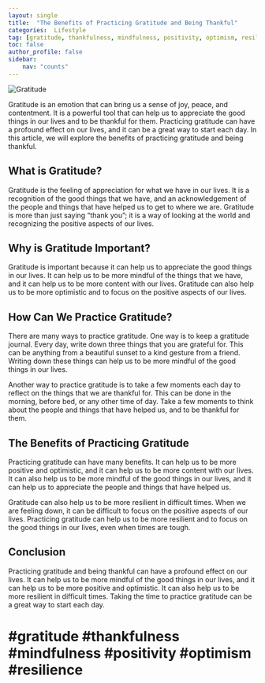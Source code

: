 ```yaml
---
layout: single
title:  "The Benefits of Practicing Gratitude and Being Thankful"
categories:  Lifestyle
tag: [gratitude, thankfulness, mindfulness, positivity, optimism, resilience, ]
toc: false
author_profile: false
sidebar:
    nav: "counts"
---
```

    
![Gratitude](https://images.pexels.com/photos/106399/pexels-photo-106399.jpeg?auto=compress&cs=tinysrgb&dpr=2&h=650&w=940)

Gratitude is an emotion that can bring us a sense of joy, peace, and contentment. It is a powerful tool that can help us to appreciate the good things in our lives and to be thankful for them. Practicing gratitude can have a profound effect on our lives, and it can be a great way to start each day. In this article, we will explore the benefits of practicing gratitude and being thankful.

## What is Gratitude?

Gratitude is the feeling of appreciation for what we have in our lives. It is a recognition of the good things that we have, and an acknowledgement of the people and things that have helped us to get to where we are. Gratitude is more than just saying “thank you”; it is a way of looking at the world and recognizing the positive aspects of our lives.

## Why is Gratitude Important?

Gratitude is important because it can help us to appreciate the good things in our lives. It can help us to be more mindful of the things that we have, and it can help us to be more content with our lives. Gratitude can also help us to be more optimistic and to focus on the positive aspects of our lives.

## How Can We Practice Gratitude?

There are many ways to practice gratitude. One way is to keep a gratitude journal. Every day, write down three things that you are grateful for. This can be anything from a beautiful sunset to a kind gesture from a friend. Writing down these things can help us to be more mindful of the good things in our lives.

Another way to practice gratitude is to take a few moments each day to reflect on the things that we are thankful for. This can be done in the morning, before bed, or any other time of day. Take a few moments to think about the people and things that have helped us, and to be thankful for them.

## The Benefits of Practicing Gratitude

Practicing gratitude can have many benefits. It can help us to be more positive and optimistic, and it can help us to be more content with our lives. It can also help us to be more mindful of the good things in our lives, and it can help us to appreciate the people and things that have helped us.

Gratitude can also help us to be more resilient in difficult times. When we are feeling down, it can be difficult to focus on the positive aspects of our lives. Practicing gratitude can help us to be more resilient and to focus on the good things in our lives, even when times are tough.

## Conclusion

Practicing gratitude and being thankful can have a profound effect on our lives. It can help us to be more mindful of the good things in our lives, and it can help us to be more positive and optimistic. It can also help us to be more resilient in difficult times. Taking the time to practice gratitude can be a great way to start each day.

# #gratitude #thankfulness #mindfulness #positivity #optimism #resilience